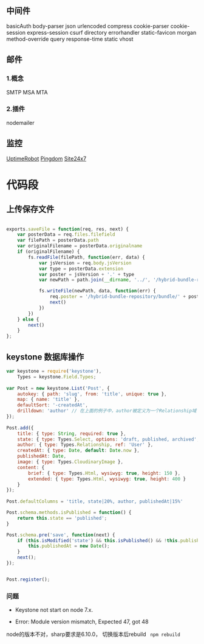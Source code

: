 ## 中间件
basicAuth
body-parser
json
urlencoded
compress
cookie-parser
cookie-session
express-session
csurf
directory
errorhandler
static-favicon
morgan
method-override
query
response-time
static
vhost

## 邮件
### 1.概念
SMTP MSA MTA

### 2.插件
nodemailer

## 监控
[UptimeRobot](http://UptimeRobot.com)
[Pingdom](http://pingdom.com)
[Site24x7](http://www.site24x7.com/zhcn/index.html)





# 代码段

## 上传保存文件

```javascript

exports.saveFile = function(req, res, next) {
    var posterData = req.files.filefield
    var filePath = posterData.path
    var originalFilename = posterData.originalname
    if (originalFilename) {
        fs.readFile(filePath, function(err, data) {
            var jsVersion = req.body.jsVersion
            var type = posterData.extension
            var poster = jsVersion + '.' + type
            var newPath = path.join(__dirname, '../', '/hybrid-bundle-repository/bundle/' + poster)

            fs.writeFile(newPath, data, function(err) {
                req.poster = '/hybrid-bundle-repository/bundle/' + poster
                next()
            })
        })
    } else {
        next()
    }
};
```


## keystone 数据库操作
```javascript
var keystone = require('keystone'),
    Types = keystone.Field.Types;
 
var Post = new keystone.List('Post', {
    autokey: { path: 'slug', from: 'title', unique: true },
    map: { name: 'title' },
    defaultSort: '-createdAt',
    drilldown: 'author' // 在上面的例子中，author被定义为一个Relationship域
});
 
Post.add({
    title: { type: String, required: true },
    state: { type: Types.Select, options: 'draft, published, archived', default: 'draft' },
    author: { type: Types.Relationship, ref: 'User' },
    createdAt: { type: Date, default: Date.now },
    publishedAt: Date,
    image: { type: Types.CloudinaryImage },
    content: {
        brief: { type: Types.Html, wysiwyg: true, height: 150 },
        extended: { type: Types.Html, wysiwyg: true, height: 400 }
    }
});
 
Post.defaultColumns = 'title, state|20%, author, publishedAt|15%'

Post.schema.methods.isPublished = function() {
    return this.state == 'published';
}

Post.schema.pre('save', function(next) {
    if (this.isModified('state') && this.isPublished() && !this.publishedAt) {
        this.publishedAt = new Date();
    }
    next();
});


Post.register();
```

### 问题
- Keystone not start on node 7.x.

- Error: Module version mismatch, Expected 47, got 48

node的版本不对，sharp要求是6.10.0， 切换版本后rebuild ``` npm rebuild```

